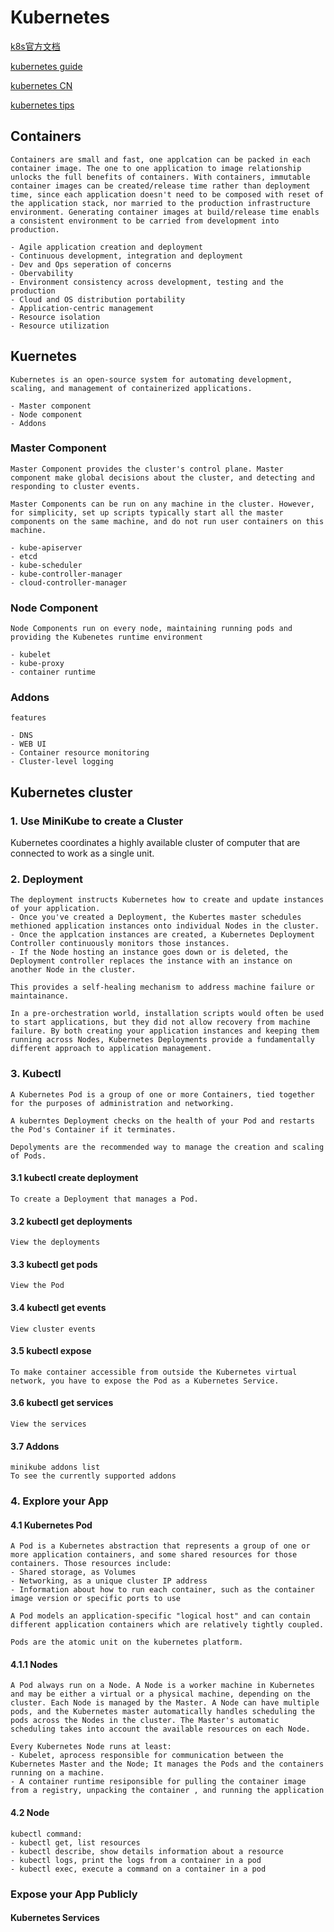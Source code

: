 # Kubernetes

[k8s官方文档](https://kubernetes.io/docs/home/)

[kubernetes guide](https://k.i4t.com/)

[kubernetes CN](http://docs.kubernetes.org.cn/)

[kubernetes tips](https://akomljen.com/kubernetes-tips-part-1/)

## Containers
    Containers are small and fast, one applcation can be packed in each container image. The one to one application to image relationship unlocks the full benefits of containers. With containers, immutable container images can be created/release time rather than deployment time, since each application doesn't need to be composed with reset of the application stack, nor married to the production infrastructure environment. Generating container images at build/release time enabls a consistent environment to be carried from development into production.

    - Agile application creation and deployment
    - Continuous development, integration and deployment
    - Dev and Ops seperation of concerns
    - Obervability
    - Environment consistency across development, testing and the production
    - Cloud and OS distribution portability
    - Application-centric management
    - Resource isolation
    - Resource utilization

## Kuernetes
    Kubernetes is an open-source system for automating development, scaling, and management of containerized applications.

    - Master component
    - Node component
    - Addons

### Master Component
    Master Component provides the cluster's control plane. Master component make global decisions about the cluster, and detecting and responding to cluster events.

    Master Components can be run on any machine in the cluster. However, for simplicity, set up scripts typically start all the master components on the same machine, and do not run user containers on this machine.

    - kube-apiserver
    - etcd
    - kube-scheduler
    - kube-controller-manager
    - cloud-controller-manager

### Node Component
    Node Components run on every node, maintaining running pods and providing the Kubenetes runtime environment

    - kubelet
    - kube-proxy
    - container runtime

### Addons
    features

    - DNS
    - WEB UI
    - Container resource monitoring
    - Cluster-level logging

## Kubernetes cluster
### 1. Use MiniKube to create a Cluster
Kubernetes coordinates a highly available cluster of computer that are connected to work as a single unit.

### 2. Deployment
    The deployment instructs Kubernetes how to create and update instances of your application. 
    - Once you've created a Deployment, the Kubertes master schedules methioned application instances onto individual Nodes in the cluster. 
    - Once the applcation instances are created, a Kubernetes Deployment Controller continuously monitors those instances. 
    - If the Node hosting an instance goes down or is deleted, the Deployment controller replaces the instance with an instance on another Node in the cluster. 
    
    This provides a self-healing mechanism to address machine failure or maintainance.

    In a pre-orchestration world, installation scripts would often be used to start applications, but they did not allow recovery from machine failure. By both creating your application instances and keeping them running across Nodes, Kubernetes Deployments provide a fundamentally different approach to application management.

### 3. Kubectl 
    A Kubernetes Pod is a group of one or more Containers, tied together for the purposes of administration and networking.

    A kuberntes Deployment checks on the health of your Pod and restarts the Pod's Container if it terminates.

    Depolyments are the recommended way to manage the creation and scaling of Pods.

#### 3.1 kubectl create deployment
    To create a Deployment that manages a Pod.

#### 3.2 kubectl get deployments
    View the deployments

#### 3.3 kubectl get pods
    View the Pod

#### 3.4 kubectl get events
    View cluster events

#### 3.5 kubectl expose
    To make container accessible from outside the Kubernetes virtual network, you have to expose the Pod as a Kubernetes Service.

#### 3.6 kubectl get services
    View the services

#### 3.7 Addons
    minikube addons list
    To see the currently supported addons

### 4. Explore your App
#### 4.1 Kubernetes Pod
    A Pod is a Kubernetes abstraction that represents a group of one or more application containers, and some shared resources for those containers. Those resources include: 
    - Shared storage, as Volumes
    - Networking, as a unique cluster IP address
    - Information about how to run each container, such as the container image version or specific ports to use

    A Pod models an application-specific "logical host" and can contain different application containers which are relatively tightly coupled.

    Pods are the atomic unit on the kubernetes platform.

#### 4.1.1 Nodes
    A Pod always run on a Node. A Node is a worker machine in Kubernetes and may be either a virtual or a physical machine, depending on the cluster. Each Node is managed by the Master. A Node can have multiple pods, and the Kubernetes master automatically handles scheduling the pods across the Nodes in the cluster. The Master's automatic scheduling takes into account the available resources on each Node.

    Every Kubernetes Node runs at least:
    - Kubelet, aprocess responsible for communication between the Kubernetes Master and the Node; It manages the Pods and the containers running on a machine.
    - A container runtime resiponsible for pulling the container image from a registry, unpacking the container , and running the application

#### 4.2 Node
    kubectl command:
    - kubectl get, list resources
    - kubectl describe, show details information about a resource
    - kubectl logs, print the logs from a container in a pod
    - kubectl exec, execute a command on a container in a pod


### Expose your App Publicly
#### Kubernetes Services
